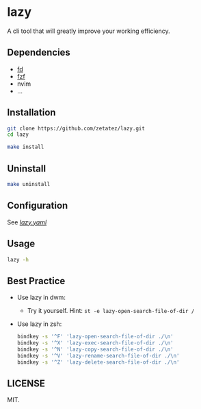 # lazy
A cli tool that will greatly improve your working efficiency.

## Dependencies
- [fd](https://github.com/sharkdp/fd)
- [fzf](https://github.com/junegunn/fzf)
- nvim
- ...

## Installation
```bash
git clone https://github.com/zetatez/lazy.git
cd lazy

make install
```

## Uninstall
```bash
make uninstall
```

## Configuration
See [*lazy.yaml*](https://github.com/zetatez/lazy/blob/master/lazy.yaml)

## Usage
```bash
lazy -h
```

## Best Practice

- Use lazy in dwm:
    - Try it yourself. Hint: `st -e lazy-open-search-file-of-dir /`


- Use lazy in zsh:
    ```bash
    bindkey -s '^F' 'lazy-open-search-file-of-dir ./\n'
    bindkey -s '^X' 'lazy-exec-search-file-of-dir ./\n'
    bindkey -s '^N' 'lazy-copy-search-file-of-dir ./\n'
    bindkey -s '^V' 'lazy-rename-search-file-of-dir ./\n'
    bindkey -s '^Z' 'lazy-delete-search-file-of-dir ./\n'
    ```

## LICENSE

MIT.

